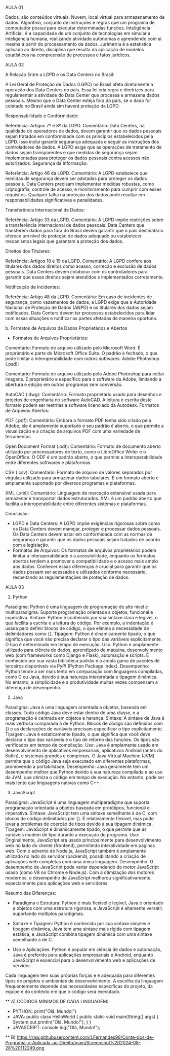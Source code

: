 AULA 01


Dados, são conteúdos virtuais.
Nuvem, local virtual para armazenamento de dados.
Algoritmo, conjunto de instruções e regras que um programa de computador possui para executar determinadas funções.
Inteligência Artificial, é a capacidade de um conjunto de tecnologias em simular a inteligencia humana, realizando atividade autonomas e aprendendo com si mesma a partir do processamento de dados.
Jurimetria é a estatistica aplicada ao direito, disciplina que resulta da aplicação de modelos estatísticos na compreensão de processos e fatos jurídicos.



AULA 02

A Relação Entre a LGPD e os Data Centers no Brasil:

A Lei Geral de Proteção de Dados (LGPD) no Brasil afeta diretamente a operação dos Data Centers no país. Essa lei cria regra e diretrizes para regulamentar a atividade do Data Center que  processa e armazena dados pessoais. Mesmo que o Data Center esteja fora do país, se o dado for coletado no Brasil ainda sim haverá proteção da LGPD.

Responsabilidade e Conformidade:

Referência: Artigos 7º e 8º da LGPD.
Comentário: Data Centers, na qualidade de operadores de dados, devem garantir que os dados pessoais sejam tratados em conformidade com os princípios estabelecidos pela LGPD. Isso inclui garantir segurança adequada e seguir as instruções dos controladores de dados. A LGPD exige que as operações de tratamento de dados sejam transparentes e que medidas de segurança sejam implementadas para proteger os dados pessoais contra acessos não autorizados.
Segurança da Informação:

Referência: Artigo 46 da LGPD.
Comentário: A LGPD estabelece que medidas de segurança devem ser adotadas para proteger os dados pessoais. Data Centers precisam implementar medidas robustas, como criptografia, controle de acesso, e monitoramento para cumprir com esses requisitos. Qualquer falha na proteção dos dados pode resultar em responsabilidades significativas e penalidades.

Transferência Internacional de Dados:

Referência: Artigo 33 da LGPD.
Comentário: A LGPD impõe restrições sobre a transferência internacional de dados pessoais. Data Centers que transferem dados para fora do Brasil devem garantir que o país destinatário oferece um nível de proteção de dados adequado ou estabelecer mecanismos legais que garantam a proteção dos dados.

Direitos dos Titulares:

Referência: Artigos 18 e 19 da LGPD.
Comentário: A LGPD confere aos titulares dos dados direitos como acesso, correção e exclusão de dados pessoais. Data Centers devem colaborar com os controladores para garantir que esses direitos sejam atendidos e implementados corretamente.

Notificação de Incidentes:

Referência: Artigo 48 da LGPD.
Comentário: Em caso de incidentes de segurança, como vazamentos de dados, a LGPD exige que a Autoridade Nacional de Proteção de Dados (ANPD) e os titulares dos dados sejam notificados. Data Centers devem ter processos estabelecidos para lidar com essas situações e notificar as partes afetadas de maneira oportuna.

b. Formatos de Arquivos de Dados Proprietários e Abertos

* Formatos de Arquivos Proprietários:

Comentário: Formato de arquivo utilizado pelo Microsoft Word. É proprietário e parte do Microsoft Office Suite. O padrão é fechado, o que pode limitar a interoperabilidade com outros softwares.
Adobe Photoshop (.psd):

Comentário: Formato de arquivo utilizado pelo Adobe Photoshop para editar imagens. É proprietário e específico para o software da Adobe, limitando a abertura e edição em outros programas sem conversão.

AutoCAD (.dwg):
Comentário: Formato proprietário usado para desenhos e projetos de engenharia no software AutoCAD. A leitura e escrita deste formato podem ser restritas a software licenciado da Autodesk.
Formatos de Arquivos Abertos:

PDF (.pdf):
Comentário: Embora o formato PDF tenha sido criado pela Adobe, ele é amplamente suportado e seu padrão é aberto, o que permite a visualização e a criação de arquivos PDF com uma variedade de ferramentas.

Open Document Format (.odt):
Comentário: Formato de documento aberto utilizado por processadores de texto, como o LibreOffice Writer e o OpenOffice. O ODF é um padrão aberto, o que permite a interoperabilidade entre diferentes softwares e plataformas.

CSV (.csv):
Comentário: Formato de arquivo de valores separados por vírgulas utilizado para armazenar dados tabulares. É um formato aberto e amplamente suportado por diversos programas e plataformas.

XML (.xml):
Comentário: Linguagem de marcação extensível usada para armazenar e transportar dados estruturados. XML é um padrão aberto que facilita a interoperabilidade entre diferentes sistemas e plataformas.

Conclusão:
* LGPD e Data Centers: A LGPD impõe exigências rigorosas sobre como os Data Centers devem manejar, proteger e processar dados pessoais. Os Data Centers devem estar em conformidade com as normas de segurança e garantir que os dados pessoais sejam tratados de acordo com a legislação.
* Formatos de Arquivos: Os formatos de arquivos proprietários podem limitar a interoperabilidade e a acessibilidade, enquanto os formatos abertos tendem a promover a compatibilidade e o acesso mais amplo aos dados. Conhecer essas diferenças é crucial para garantir que os dados possam ser acessados e utilizados conforme necessário, respeitando as regulamentações de proteção de dados.




AULA 03


1. Python

Paradigma: Python é uma linguagem de programação de alto nível e multiparadigma. Suporta programação orientada a objetos, funcional e imperativa.
Sintaxe: Python é conhecido por sua sintaxe clara e legível, o que facilita a escrita e a leitura do código. Por exemplo, a indentação é usada para definir blocos de código, o que elimina a necessidade de delimitadores como {}.
Tipagem: Python é dinamicamente tipado, o que significa que você não precisa declarar o tipo das variáveis explicitamente. O tipo é determinado em tempo de execução.
Uso: Python é amplamente utilizado para ciência de dados, aprendizado de máquina, desenvolvimento web (com frameworks como Django e Flask), automação e scripts. É conhecido por sua vasta biblioteca padrão e a ampla gama de pacotes de terceiros disponíveis via PyPI (Python Package Index).
Desempenho: Python tende a ser mais lento em comparação com linguagens compiladas, como C ou Java, devido à sua natureza interpretada e tipagem dinâmica. No entanto, a simplicidade e a produtividade muitas vezes compensam a diferença de desempenho.

2. Java

Paradigma: Java é uma linguagem orientada a objetos, baseada em classes. Todo código Java deve estar dentro de uma classe, e a programação é centrada em objetos e herança.
Sintaxe: A sintaxe de Java é mais verbosa comparada à de Python. Blocos de código são definidos com {} e as declarações de variáveis precisam especificar o tipo explicitamente.
Tipagem: Java é estaticamente tipado, o que significa que você deve declarar o tipo das variáveis e o tipo de retorno das funções. Os tipos são verificados em tempo de compilação.
Uso: Java é amplamente usado em desenvolvimento de aplicativos empresariais, aplicativos Android (antes do Kotlin), e sistemas grandes e complexos. O Java Virtual Machine (JVM) permite que o código Java seja executado em diferentes plataformas, promovendo a portabilidade.
Desempenho: Java geralmente tem um desempenho melhor que Python devido à sua natureza compilada e ao uso da JVM, que otimiza o código em tempo de execução. No entanto, pode ser mais lento que linguagens nativas como C++.

3. JavaScript

Paradigma: JavaScript é uma linguagem multiparadigma que suporta programação orientada a objetos baseada em protótipos, funcional e imperativa.
Sintaxe: JavaScript tem uma sintaxe semelhante à de C, com blocos de código delimitados por {}. É relativamente flexível, mas pode levar a problemas de coerção de tipos devido à sua tipagem dinâmica.
Tipagem: JavaScript é dinamicamente tipado, o que permite que as variáveis mudem de tipo durante a execução do programa.
Uso: Originalmente, JavaScript era usado principalmente para desenvolvimento web no lado do cliente (frontend), permitindo interatividade em páginas web. Com o advento de Node.js, JavaScript também é amplamente utilizado no lado do servidor (backend), possibilitando a criação de aplicações web completas com uma única linguagem.
Desempenho: O desempenho de JavaScript pode variar dependendo do motor JavaScript usado (como V8 no Chrome e Node.js). Com a otimização dos motores modernos, o desempenho de JavaScript melhorou significativamente, especialmente para aplicações web e servidores.

Resumo das Diferenças:

* Paradigma e Estrutura: Python é mais flexível e legível, Java é orientado a objetos com uma estrutura rigorosa, e JavaScript é altamente versátil, suportando múltiplos paradigmas.

* Sintaxe e Tipagem: Python é conhecido por sua sintaxe simples e tipagem dinâmica, Java tem uma sintaxe mais rígida com tipagem estática, e JavaScript combina tipagem dinâmica com uma sintaxe semelhante à de C.

* Uso e Aplicações: Python é popular em ciência de dados e automação, Java é preferido para aplicações empresariais e Android, enquanto JavaScript é essencial para o desenvolvimento web e aplicações de servidor.

Cada linguagem tem suas próprias forças e é adequada para diferentes tipos de projetos e ambientes de desenvolvimento. A escolha da linguagem frequentemente depende das necessidades específicas do projeto, da equipe e do contexto em que o código será executado.


** A) CÓDIGOS MÍNIMOS DE CADA LINGUAGEM:

* PYTHON: print("Olá, Mundo!")
* JAVA: public class HelloWorld {
    public static void main(String[] args) {
        System.out.println("Olá, Mundo!");
    }
}
* JAVASCRIPT: console.log("Olá, Mundo!");

** B) https://raw.githubusercontent.com/LFernandes98/Conte-dos-de-Programa-o-Aplicada-ao-Direito/main/Screenshot%202024-08-28%20112249.png



